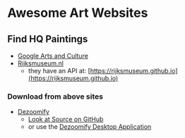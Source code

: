 # Awesome Art Websites

## Find HQ Paintings

- [Google Arts and Culture](https://artsandculture.google.com/)
- [Rijksmuseum.nl](https://www.rijksmuseum.nl/en/rijksstudio)
    - they have an API at: [https://rijksmuseum.github.io](https://rijksmuseum.github.io)

### Download from above sites

- [Dezoomify](https://dezoomify.ophir.dev/dezoomify/dezoomify.html)
    - [Look at Source on GitHub](https://github.com/lovasoa/dezoomify)
    - or use the [Dezoomify Desktop Application](https://github.com/lovasoa/dezoomify-rs)
